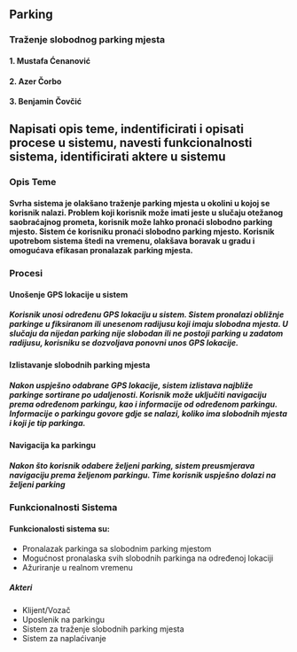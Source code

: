 ## Parking

### Traženje slobodnog parking mjesta

#### 1. Mustafa Ćenanović
#### 2. Azer Čorbo
#### 3. Benjamin Čovčić

## Napisati opis teme, indentificirati i opisati procese u sistemu, navesti funkcionalnosti sistema, identificirati aktere u sistemu

### Opis Teme

#### Svrha sistema je olakšano traženje parking mjesta u okolini u kojoj se korisnik nalazi. Problem koji korisnik može imati jeste u slučaju otežanog saobraćajnog prometa, korisnik može lahko pronaći slobodno parking mjesto. Sistem će korisniku pronaći slobodno parking mjesto. Korisnik upotrebom sistema štedi na vremenu, olakšava boravak u gradu i omogućava efikasan pronalazak parking mjesta.

### Procesi

#### Unošenje GPS lokacije u sistem
##### Korisnik unosi određenu GPS lokaciju u sistem. Sistem pronalazi obližnje parkinge u fiksiranom ili unesenom radijusu koji imaju slobodna mjesta. U slučaju da nijedan parking nije slobodan ili ne postoji parking u zadatom radijusu, korisniku se dozvoljava ponovni unos GPS lokacije.

#### Izlistavanje slobodnih parking mjesta
##### Nakon uspješno odabrane GPS lokacije, sistem izlistava najbliže parkinge sortirane po udaljenosti. Korisnik može uključiti navigaciju prema određenom parkingu, kao i informacije od određenom parkingu. Informacije o parkingu govore gdje se nalazi, koliko ima slobodnih mjesta i koji je tip parkinga.

#### Navigacija ka parkingu
##### Nakon što korisnik odabere željeni parking, sistem preusmjerava navigaciju prema željenom parkingu. Time korisnik uspješno dolazi na željeni parking

### Funkcionalnosti Sistema

#### Funkcionalosti sistema su:
- Pronalazak parkinga sa slobodnim parking mjestom
- Mogućnost pronalaska svih slobodnih parkinga na određenoj lokaciji
- Ažuriranje u realnom vremenu

##### Akteri
- Klijent/Vozač
- Uposlenik na parkingu
- Sistem za traženje slobodnih parking mjesta
- Sistem za naplaćivanje



